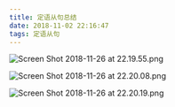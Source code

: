 ```yaml
---
title: 定语从句总结
date: 2018-11-02 22:16:47
tags: 定语从句
---
```

![Screen Shot 2018-11-26 at 22.19.55.png](https://upload-images.jianshu.io/upload_images/2952111-4f7cef7d185f9746.png?imageMogr2/auto-orient/strip%7CimageView2/2/w/1240)

<!-- more -->
![Screen Shot 2018-11-26 at 22.20.08.png](https://upload-images.jianshu.io/upload_images/2952111-52c4e458760b6456.png?imageMogr2/auto-orient/strip%7CimageView2/2/w/1240)

![Screen Shot 2018-11-26 at 22.20.19.png](https://upload-images.jianshu.io/upload_images/2952111-9dd0d40d13a2ef6e.png?imageMogr2/auto-orient/strip%7CimageView2/2/w/1240)
